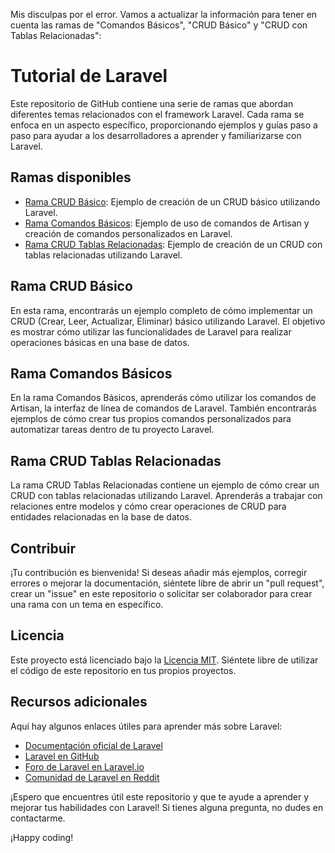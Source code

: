 Mis disculpas por el error. Vamos a actualizar la información para tener en cuenta las ramas de "Comandos Básicos", "CRUD Básico" y "CRUD con Tablas Relacionadas":

# Tutorial de Laravel

Este repositorio de GitHub contiene una serie de ramas que abordan diferentes temas relacionados con el framework Laravel. Cada rama se enfoca en un aspecto específico, proporcionando ejemplos y guías paso a paso para ayudar a los desarrolladores a aprender y familiarizarse con Laravel.

## Ramas disponibles

- [Rama CRUD Básico](#rama-crud-basico): Ejemplo de creación de un CRUD básico utilizando Laravel.
- [Rama Comandos Básicos](#rama-comandos-basicos): Ejemplo de uso de comandos de Artisan y creación de comandos personalizados en Laravel.
- [Rama CRUD Tablas Relacionadas](#rama-crud-tablas-relacionadas): Ejemplo de creación de un CRUD con tablas relacionadas utilizando Laravel.

## Rama CRUD Básico

En esta rama, encontrarás un ejemplo completo de cómo implementar un CRUD (Crear, Leer, Actualizar, Eliminar) básico utilizando Laravel. El objetivo es mostrar cómo utilizar las funcionalidades de Laravel para realizar operaciones básicas en una base de datos.

## Rama Comandos Básicos

En la rama Comandos Básicos, aprenderás cómo utilizar los comandos de Artisan, la interfaz de línea de comandos de Laravel. También encontrarás ejemplos de cómo crear tus propios comandos personalizados para automatizar tareas dentro de tu proyecto Laravel.

## Rama CRUD Tablas Relacionadas

La rama CRUD Tablas Relacionadas contiene un ejemplo de cómo crear un CRUD con tablas relacionadas utilizando Laravel. Aprenderás a trabajar con relaciones entre modelos y cómo crear operaciones de CRUD para entidades relacionadas en la base de datos.

## Contribuir

¡Tu contribución es bienvenida! Si deseas añadir más ejemplos, corregir errores o mejorar la documentación, siéntete libre de abrir un "pull request", crear un "issue" en este repositorio o solicitar ser colaborador para crear una rama con un tema en específico.

## Licencia

Este proyecto está licenciado bajo la [Licencia MIT](https://opensource.org/licenses/MIT). Siéntete libre de utilizar el código de este repositorio en tus propios proyectos.

## Recursos adicionales

Aquí hay algunos enlaces útiles para aprender más sobre Laravel:

- [Documentación oficial de Laravel](https://laravel.com/docs)
- [Laravel en GitHub](https://github.com/laravel/laravel)
- [Foro de Laravel en Laravel.io](https://laravel.io/forum)
- [Comunidad de Laravel en Reddit](https://www.reddit.com/r/laravel/)

¡Espero que encuentres útil este repositorio y que te ayude a aprender y mejorar tus habilidades con Laravel! Si tienes alguna pregunta, no dudes en contactarme.

¡Happy coding!
